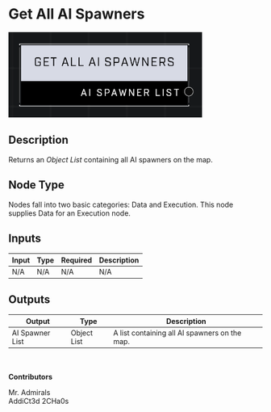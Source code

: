 # Get All AI Spawners
![alt text](../../../.gitbook/assets/get-all-ai-spawners.png)

## Description
Returns an *Object List* containing all AI spawners on the map.

## Node Type
Nodes fall into two basic categories: Data and Execution. This node supplies Data for an Execution node.

## Inputs
| Input            | Type             | Required | Description												    |
|------------------|------------------|----------|--------------------------------------------------------------|
| N/A | N/A              | N/A 		 | N/A											                |

## Outputs
| Output           | Type             | Description												     |
|------------------|------------------|--------------------------------------------------------------|
| AI Spawner List  | Object List      | A list containing all AI spawners on the map.			     |

\
\
**Contributors**

Mr. Admirals\
AddiCt3d 2CHa0s
